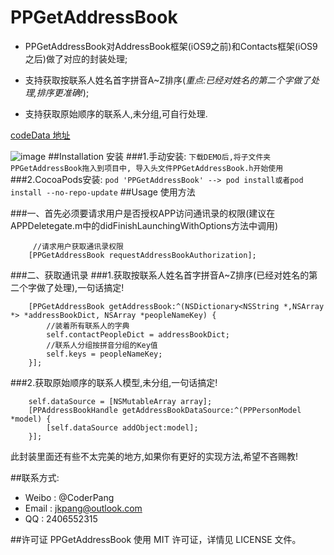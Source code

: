 # PPGetAddressBook
* PPGetAddressBook对AddressBook框架(iOS9之前)和Contacts框架(iOS9之后)做了对应的封装处理;

* 支持获取按联系人姓名首字拼音A~Z排序(*重点:已经对姓名的第二个字做了处理,排序更准确!*);
* 支持获取原始顺序的联系人,未分组,可自行处理.

[codeData 地址](http://www.codedata.cn/cdetail/Objective-C/Demo/1471619974294285)

![image](https://github.com/jkpang/PPGetAddressBook/blob/master/AddressBook.mov.gif)
##Installation 安装
###1.手动安装:
`下载DEMO后,将子文件夹PPGetAddressBook拖入到项目中, 导入头文件PPGetAddressBook.h开始使用`
###2.CocoaPods安装:
`pod 'PPGetAddressBook' --> pod install或者pod install --no-repo-update`
##Usage 使用方法

###一、首先必须要请求用户是否授权APP访问通讯录的权限(建议在APPDeletegate.m中的didFinishLaunchingWithOptions方法中调用)

```objc
     //请求用户获取通讯录权限
    [PPGetAddressBook requestAddressBookAuthorization];
```
###二、获取通讯录
###1.获取按联系人姓名首字拼音A~Z排序(已经对姓名的第二个字做了处理),一句话搞定!

```objc
    [PPGetAddressBook getAddressBook:^(NSDictionary<NSString *,NSArray *> *addressBookDict, NSArray *peopleNameKey) {
        //装着所有联系人的字典
        self.contactPeopleDict = addressBookDict;
        //联系人分组按拼音分组的Key值
        self.keys = peopleNameKey;
    }];
```
###2.获取原始顺序的联系人模型,未分组,一句话搞定!

```objc
    self.dataSource = [NSMutableArray array];
    [PPAddressBookHandle getAddressBookDataSource:^(PPPersonModel *model) {
        [self.dataSource addObject:model];
    }];
```

此封装里面还有些不太完美的地方,如果你有更好的实现方法,希望不吝赐教!

##联系方式:
* Weibo : @CoderPang
* Email : jkpang@outlook.com
* QQ : 2406552315

##许可证
PPGetAddressBook 使用 MIT 许可证，详情见 LICENSE 文件。




